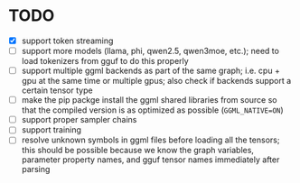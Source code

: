 # TODO
- [x] support token streaming
- [ ] support more models (llama, phi, qwen2.5, qwen3moe, etc.); need to load tokenizers from gguf to do this properly  
- [ ] support multiple ggml backends as part of the same graph; i.e. cpu + gpu at the same time or multiple gpus; also check if backends support a certain tensor type  
- [ ] make the pip packge install the ggml shared libraries from source so that the compiled version is as optimized as possible (`GGML_NATIVE=ON`)  
- [ ] support proper sampler chains
- [ ] support training  
- [ ] resolve unknown symbols in ggml files before loading all the tensors; this should be possible because we know the graph variables, parameter property names, and gguf tensor names immediately after parsing